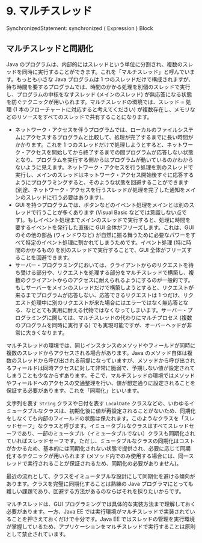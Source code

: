 # 9. マルチスレッド

SynchronizedStatement:
    synchronized ( Expression ) Block

## マルチスレッドと同期化

Java のプログラムは、内部的にはスレッドという単位に分割され、複数のスレッドを同時に実行することができます。これを「マルチスレッド」と呼んでいます。もっとも小さな Java プログラムは 1 つのスレッドだけで構成されますが、待ち時間を要するプログラムでは、時間のかかる処理を別個のスレッドで実行し、プログラムの中核をなすスレッド (メインのスレッド) が無応答になる状態を防ぐテクニックが用いられます。マルチスレッドの環境では、スレッド = 処理 (1 本のフローチャートに対応すると考えてください) が複数存在し、メモリなどのリソースをすべてのスレッドで共有することになります。

- ネットワーク・アクセスを伴うプログラムでは、ローカルのファイルシステムにアクセスするプログラムと比較して、処理が完了するまでに長い時間がかかります。これを 1 つのスレッドだけで処理しようとすると、ネットワーク・アクセスを開始してから終了するまでの間プログラムが応答しない状態となり、プログラムを実行する側からはプログラムが動いているのかわからないように見えます。ネットワーク・アクセスを行う処理を別のスレッドで実行し、メインのスレッドはネットワーク・アクセス開始後すぐに応答するようにプログラミングすると、そのような状態を回避することができます (別途、ネットワーク・アクセスを行うスレッドが処理を完了した通知をメインのスレッドに行う必要はあります)。
- GUI を持つプログラムでは、ボタンなどのイベント処理をメインとは別のスレッドで行うことが多くあります (Visual Basic などでは意識しない点です)。もしイベント処理までメインのスレッドで実行すると、処理に時間を要するイベントを発行した直後に GUI 全体がフリーズします。これは、GUI のその他の部品 (ウィンドウなど) が自然に振る舞うために必要なパワーをすべて特定のイベント処理に割かれてしまうためです。イベント処理 (特に時間のかかるもの) を別のスレッドで実行することで、GUI 全体がフリーズすることを回避できます。
- サーバー・プログラミングにおいては、クライアントからのリクエストを待ち受ける部分や、リクエストを処理する部分をマルチスレッドで構築し、複数のクライアントからのアクセスに耐えられるようにするのが一般的です。もしサーバーをメインのスレッドだけで構築しようとすると、リクエストが来るまでプログラムが応答しない、応答できるリクエストは 1 つだけ、リクエスト処理中に別のリクエストが来た場合にはエラーではなく無応答となる、などとても実用に耐える代物ではなくなってしまいます。サーバー・プログラミングに関しては、マルチスレッドの代わりにマルチプロセス (複数のプログラムを同時に実行する) でも実現可能ですが、オーバーヘッドが非常に大きくなります。

マルチスレッドの環境では、同じインスタンスのメソッドやフィールドが同時に複数のスレッドからアクセスされる場合があります。Java のメソッド自体は複数のスレッドから呼び出される前提になっていますが、メソッドから呼び出されるフィールドは同時アクセスに対して非常に脆弱で、予期しない値が設定されてしまうことも少なからずあります。そこで、マルチスレッドの環境ではメソッドやフィールドへのアクセスの交通整理を行い、値が想定通りに設定されることを保証する必要があります。これを「同期化」といいます。

文字列を表す `String` クラスや日付を表す `LocalDate` クラスなどの、いわゆるイミュータブルなクラスは、初期化後に値が再設定されることがないため、同期化をしなくても内部のフィールドの状態は保たれます。このようなクラスを「スレッドセーフ」なクラスと呼びます。イミュータブルなクラスはすべてスレッドセーフであり、一部のミュータブル（イミュータブルでない）クラスも同期化されていればスレッドセーフです。ただし、ミュータブルなクラスの同期化はコストがかかるため、基本的には同期化されない状態で提供され、必要に応じて同期化するテクニックが用いられます (メソッド内でのみ使用する場合には、同一スレッドで実行されることが保証されるため、同期化の必要がありません)。

最近の流れとして、クラスをイミュータブルな設計にして同期化を避ける傾向があります。クラスを完璧に同期化することは熟練の Java プログラマにとっても難しい課題であり、回避する方法があるのならばそれを採りたいからです。

マルチスレッドは、GUI プログラミングでは具体的な実装方法まで理解しておく必要があります。一方、Java EE では実行環境がマルチスレッドで実装されていることを押さえておくだけで十分です。Java EE ではスレッドの管理を実行環境が掌握しているため、アプリケーションをマルチスレッドで実行することは原則として禁止されています。